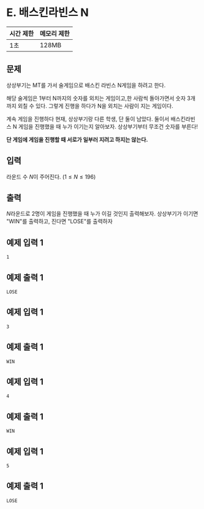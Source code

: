 # E. 배스킨라빈스 N 

| 시간 제한 | 메모리 제한 |
| --- | --- |
| 1초 | 128MB |

## 문제

상상부기는 MT를 가서 술게임으로 배스킨 라빈스 N게임을 하려고 한다.<br>

해당 술게임은 1부터 N까지의 숫자를 외치는 게임이고,한 사람씩 돌아가면서 숫자 3개까지 외칠 수 있다. 그렇게 진행을 하다가 N을 외치는 사람이 지는 게임이다.

계속 게임을 진행하다 현재, 상상부기랑 다른 학생, 단 둘이 남았다.
둘이서 배스킨라빈스 N 게임을 진행했을 때 누가 이기는지 알아보자.
상상부기부터 무조건 숫자를 부른다!


**단 게임에 게임을 진행할 때 서로가 일부러 지려고 하지는 않는다.**

## 입력

라운드 수 $N$이 주어진다.
$(1 \leq N \leq 196)$

## 출력

$N$라운드로 2명이 게임을 진행했을 때 누가 이길 것인지 출력해보자.
상상부기가 이기면 "WIN"를 출력하고, 진다면 "LOSE"를 출력하자

## 예제 입력 1

```
1
```

## 예제 출력 1

```
LOSE
```

## 예제 입력 1

```
3
```

## 예제 출력 1

```
WIN
```

## 예제 입력 1

```
4
```

## 예제 출력 1

```
WIN
```

## 예제 입력 1

```
5
```

## 예제 출력 1

```
LOSE
```
